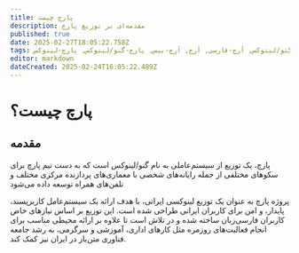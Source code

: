 ```yaml
---
title: پارچ چیست
description: مقدمه‌ای بر توزیع پارچ
published: true
date: 2025-02-27T18:05:22.758Z
tags: پارچ, لینوکس, گنو, گنو/لینوکس, توزیع-گنو/لینوکس, آرچ-فارسی, آرچ, آرچ-بیس, پارچ-گنو/لینوکس, پارچ-لینوکس
editor: markdown
dateCreated: 2025-02-24T16:05:22.489Z
---
```


# پارچ چیست؟
## مقدمه
پارچ، یک توزیع از سیستم‌عاملی به نام گنو/لینوکس است که به دست تیم پارچ برای سکوهای مختلفی از جمله رایانه‌های شخصی با معماری‌های پردازنده مرکزی مختلف و تلفن‌های همراه توسعه داده می‌شود

پروژه پارچ به عنوان یک توزیع لینوکسی ایرانی، با هدف ارائه یک سیستم‌عامل کاربرپسند، پایدار، و امن برای کاربران ایرانی طراحی شده است. این توزیع بر اساس نیازهای خاص کاربران فارسی‌زبان ساخته شده و در تلاش است تا علاوه بر ارائه محیطی مناسب برای انجام فعالیت‌های روزمره مثل کارهای اداری، آموزشی و سرگرمی، به رشد جامعه فناوری متن‌باز در ایران نیز کمک کند.